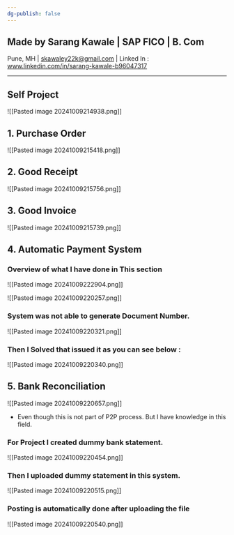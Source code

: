 ```yaml
---
dg-publish: false
---
```

## Made by Sarang Kawale | SAP FICO | B. Com
Pune, MH |
skawaley22k@gmail.com |
Linked In : www.linkedin.com/in/sarang-kawale-b96047317

---

## Self Project


![[Pasted image 20241009214938.png]]
## 1. Purchase Order 


![[Pasted image 20241009215418.png]]
## 2. Good Receipt


![[Pasted image 20241009215756.png]]
## 3. Good Invoice


![[Pasted image 20241009215739.png]]

## 4. Automatic Payment System
### Overview of what I have done in This section

![[Pasted image 20241009222904.png]]


![[Pasted image 20241009220257.png]]

### System was not able to generate Document Number. 


![[Pasted image 20241009220321.png]]

### Then I Solved that issued it as you can see below : 


![[Pasted image 20241009220340.png]]
## 5. Bank Reconciliation

![[Pasted image 20241009220657.png]]

- Even though this is not part of P2P process. But I have knowledge in this field.
### For Project I created dummy bank statement.

![[Pasted image 20241009220454.png]]

### Then I uploaded dummy statement in this system.


![[Pasted image 20241009220515.png]]

### Posting is automatically done after uploading the file

![[Pasted image 20241009220540.png]]
